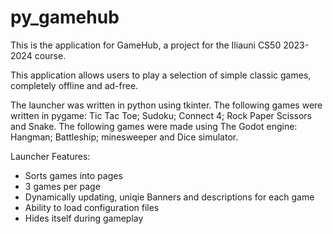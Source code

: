 # py_gamehub

This is the application for GameHub, a project for the Iliauni CS50 2023-2024 course.

This application allows users to play a selection of simple classic games, completely offline and ad-free.

The launcher was written in python using tkinter.
The following games were written in pygame: Tic Tac Toe; Sudoku; Connect 4; Rock Paper Scissors and Snake.
The following games were made using The Godot engine: Hangman; Battleship; minesweeper and Dice simulator.

Launcher Features:
- Sorts games into pages
 - 3 games per page
- Dynamically updating, uniqie Banners and descriptions for each game
- Ability to load configuration files
- Hides itself during gameplay
